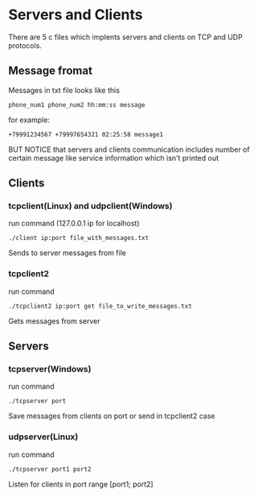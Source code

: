 # Servers and Clients
There are 5 c files which implents servers and clients on TCP and UDP protocols.
## Message fromat
Messages in txt file looks like this
```
phone_num1 phone_num2 hh:mm:ss message
```
for example:
```
+79991234567 +79997654321 02:25:58 message1
```
BUT NOTICE that servers and clients communication includes number of certain message like service information which isn't printed out

## Clients

### tcpclient(Linux) and udpclient(Windows)
run command (127.0.0.1 ip for localhost)
```
./client ip:port file_with_messages.txt
```
Sends to server messages from file
### tcpclient2
run command 
```
./tcpclient2 ip:port get file_to_write_messages.txt
```
Gets messages from server
## Servers
### tcpserver(Windows)

run command
```
./tcpserver port
```
Save messages from clients on port or send in tcpclient2 case
### udpserver(Linux)
run command
```
./tcpserver port1 port2
```
Listen for clients in port range [port1; port2]
